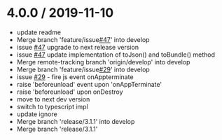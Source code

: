 4.0.0 / 2019-11-10
==================

  * update readme
  * Merge branch 'feature/issue[#47](https://github.com/bsorrentino/cordova-broadcaster/issues/47)' into develop
  * issue [#47](https://github.com/bsorrentino/cordova-broadcaster/issues/47)
    upgrade to next release version
  * issue [#47](https://github.com/bsorrentino/cordova-broadcaster/issues/47)
    update implementation of toJson() and toBundle() method
  * Merge remote-tracking branch 'origin/develop' into develop
  * Merge branch 'feature/issue[#29](https://github.com/bsorrentino/cordova-broadcaster/issues/29)' into develop
  * issue [#29](https://github.com/bsorrentino/cordova-broadcaster/issues/29) - fire js  event onAppterminate
  * raise 'beforeunload' event upon 'onAppTerminate'
  * raise 'beforeunload'  upon onDestroy
  * move to next dev version
  * switch to typescript impl
  * update ignore
  * Merge branch 'release/3.1.1' into develop
  * Merge branch 'release/3.1.1'
